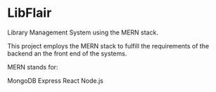 # LibFlair
Library Management System using the MERN stack.

This project employs the MERN stack to fulfill the requirements of the backend an the front end of the systems.

MERN stands for:

MongoDB
Express
React
Node.js
